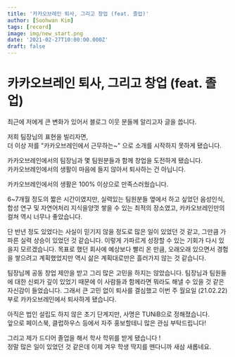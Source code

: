 ```yaml
---
title: '카카오브레인 퇴사, 그리고 창업 (feat. 졸업)'
author: [Soohwan Kim]
tags: [record]
image: img/new_start.png
date: '2021-02-27T10:00:00.000Z'
draft: false
---
```


# 카카오브레인 퇴사, 그리고 창업 (feat. 졸업)  
  
최근에 저에게 큰 변화가 있어서 블로그 이웃 분들께 알리고자 글을 씁니다.


저희 팀장님의 표현을 빌리자면,   
더 이상 저를 "카카오브레인에서 근무하는~" 으로  소개를 시작하지 못하게 됐습니다.  

카카오브레인에서의 팀장님과 몇 팀원분들과 함께 창업을 도전하게 됐습니다.  
카카오브레인에서의 생활이 마음에 들지 않아서 퇴사하는 건 아닙니다.

카카오브레인에서의 생활은 100% 이상으로 만족스러웠습니다.  
  
6~7개월 정도의 짧은 시간이였지만, 실력있는 팀원분들 옆에서 하고 싶었던 음성인식, 합성 연구 및
자연어처리 지식을양껏 쌓을 수 있는 최적의 장소였고, 카카오브레인만의 컬쳐 역시 너무나 좋았습니다.  
  
단 반년 정도 있었다는 사실이 믿기지 않을 정도로 많은 일이 있었던 것 같고, 그만큼 가파른 실력 상승이 있었던 것 같습니다. 이렇게 가파르게 성장할 수 있는 기회가 다시 있을지 모르겠습니다. 목표로 했던 회사에 예상보다 빨리 온 만큼, 오래오래 있으면서 경험을 쌓으려고 계획했었지만 역시 삶은 계획대로만은 흘러가지 않는 것 같습니다.  
  
팀장님께 공동 창업 제안을 받고 그리 많은 고민을 하지는 않았습니다. 팀장님과 팀원들에 대한 신뢰가 깊이 있었기 때문에 이 사람들과 함께라면 뭐라도 해낼 수 있을 것 같은 자신감이 들었습니다. 그래서 큰 고민 없이 퇴사를 결심했고 이번 주 월요일 (21.02.22) 부로 카카오브레인에서 퇴사하게 됐습니다.
  
아직은 법인 설립도 하지 않은 초기 단계지만, 사명은 TUNiB으로 정해졌습니다.    
앞으로 페이스북, 클럽하우스 등에서 자주 홍보할테니 많은 관심 부탁드립니다!  
  
그리고 제가 드디어 졸업을 해서 학사 학위를 받게 됐습니다 !  
정말 많은 일이 있었던 것 같은데 이제 겨우 학생 딱지를 뗀다니까 새삼 새롭네요.  
  
